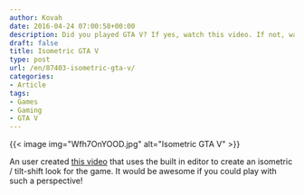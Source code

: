 ```yaml
---
author: Kovah
date: 2016-04-24 07:00:58+00:00
description: Did you played GTA V? If yes, watch this video. If not, watch it too.
draft: false
title: Isometric GTA V
type: post
url: /en/87403-isometric-gta-v/
categories:
- Article
tags:
- Games
- Gaming
- GTA V
---
```


{{< image img="Wfh7OnYOOD.jpg" alt="Isometric GTA V" >}}

An user created [this video](https://youtube.com/watch?v=VdXeORwMklU) that uses the built in editor to create an isometric / tilt-shift look for the game. It would be awesome if you could play with such a perspective!

